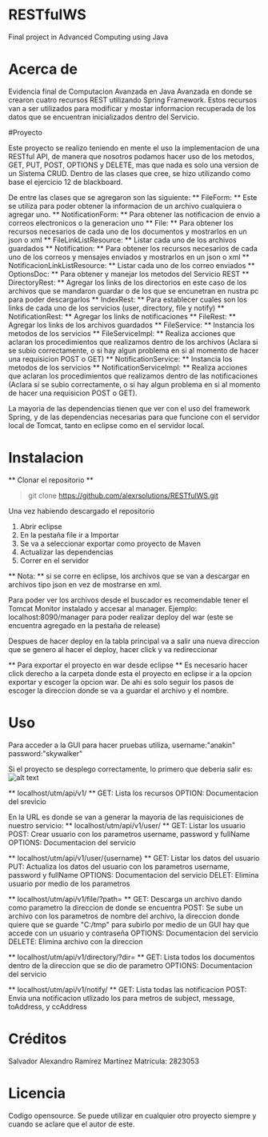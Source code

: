 # RESTfulWS
Final project in Advanced Computing using Java

# Acerca de
Evidencia final de Computacion Avanzada en Java Avanzada en donde se crearon cuatro recursos REST utilizando Spring Framework. Estos recursos van a ser utilizados para modificar y mostar informacion recuperada de los datos que se encuentran inicializados dentro del Servicio.

#Proyecto

Este proyecto se realizo teniendo en mente el uso la implementacion de una RESTful API,
de manera que nosotros podamos hacer uso de los metodos, GET, PUT, POST, OPTIONS y DELETE, mas que nada es solo una version de un Sistema CRUD. Dentro de las clases que cree, se hizo utilizando como base el ejercicio 12 de blackboard.

De entre las clases que se agregaron son las siguiente:
** FileForm: ** Este se utiliza para poder obtener la informacion de un archivo cualquiera o agregar uno.
** NotificationForm: ** Para obtener las notificacion de envio a correos electronicos o la generacion uno
** File: ** Para obtener los recursos necesarios de cada uno de los documentos y mostrarlos en un json o xml
** FileLinkListResource: ** Listar cada uno de los archivos guardados
** Notification: ** Para obtener los recursos necesarios de cada uno de los correos y mensajes enviados y mostrarlos en un json o xml
** NotificacionLinkListResource: ** Listar cada uno de los correo enviados
** OptionsDoc: ** Para obtener y manejar los metodos del Servicio REST
** DirectoryRest: ** Agregar los links de los directorios en este caso de los archivos que se mandaron guardar o de los que se encunetran en nustra pc para poder descargarlos
** IndexRest: ** Para establecer cuales son los links de cada uno de los servicios (user, directory, file y notify)
** NotificationRest: ** Agregar los links de notificaciones
** FileRest: ** Agregar los links de los archivos guardados
** FileService: ** Instancia los metodos de los servicios
** FileServiceImpl: ** Realiza acciones que aclaran los procedimientos que realizamos dentro de los archivos (Aclara si se subio correctamente, o si hay algun problema en si al momento de hacer una requisicion POST o GET)
** NotificationService: ** Instancia los metodos de los servicios
** NotificationServiceImpl: ** Realiza acciones que aclaran los procedimientos que realizamos dentro de las notificaciones (Aclara si se subio correctamente, o si hay algun problema en si al momento de hacer una requisicion POST o GET).

La mayoria de las dependencias tienen que ver con el uso del framework Spring, y de las dependencias necesarias para que funcione con el servidor local de Tomcat, tanto en eclipse como en el servidor local.

# Instalacion
** Clonar el repositorio **
> git clone https://github.com/alexrsolutions/RESTfulWS.git

Una vez habiendo descargado el repositorio
1. Abrir eclipse
2. En la pestaña file ir a Importar
3. Se va a seleccionar exportar como proyecto de Maven
4. Actualizar las dependencias
5. Correr en el servidor

** Nota: ** si se corre en eclipse, los archivos que se van a descargar
en archivos tipo json en vez de mostrarse en xml.

Para poder ver los archivos desde el buscador es recomendable tener el 
Tomcat Monitor instalado y accesar al manager. Ejemplo: localhost:8090/manager
para poder realizar deploy del war (este se encuentra agregado en la pestaña de release)

Despues de hacer deploy en la tabla principal va a salir una nueva direccion que se genero
al hacer el deploy, hacer click y va redireccionar

** Para exportar el proyecto en war desde eclipse **
Es necesario hacer click derecho a la carpeta donde esta el proyecto en eclipse
ir a la opcion exportar y escoger la opcion war. De ahi es solo seguir los pasos de 
escoger la direccion donde se va a guardar el archivo y el nombre.

# Uso
Para acceder a la GUI para hacer pruebas utiliza, username:"anakin" password:"skywalker"

Si el proyecto se desplego correctamente, lo primero que deberia salir es:
![alt text](https://firebasestorage.googleapis.com/v0/b/computacion-en-java.appspot.com/o/Computacion%20en%20Java%2Flogin.jpg?alt=media&token=d63b1bce-4b99-4545-8d6f-f922bc96552b)

** localhost/utm/api/v1/ **
GET: Lista los recursos
OPTION: Documentacion del srevicio

En la URL es donde se van a generar la mayoria de las requisiciones de nuestro servicio:
** localhost/utm/api/v1/user/ **
GET: Listar los usuario
POST: Crear usuario con los parametros username, password y fullName
OPTIONS: Documentacion del servicio

** localhost/utm/api/v1/user/{username} **
GET: Listar los datos del usuario
PUT: Actualiza los datos del usuario con los parametros username, password y fullName
OPTIONS: Documentacion del servicio
DELET: Elimina usuario por medio de los parametros

**  localhost/utm/api/v1/file/?path= **
GET: Descarga un archivo dando como parametro la direccion de donde se encuentra
POST: Se sube un archivo con los parametros de nombre del archivo, la direccion donde quiere que se guarde "C:/tmp" para subirlo por medio de un GUI hay que accede con un usuario y contraseña
OPTIONS: Documentacion del servicio
DELETE: Elimina archivo con la direccion

** localhost/utm/api/v1/directory/?dir= **
GET: Lista todos los documentos dentro de la direccion que se dio de parametro
OPTIONS: Documentacion del servicio

** localhost/utm/api/v1/notify/ **
GET: Lista todas las notificacion
POST: Envia una notificacion utlizado los para metros de  subject, message, toAddress, y ccAddress

# Créditos
Salvador Alexandro Ramírez Martínez
Matrícula: 2823053
# Licencia
Codigo opensource. Se puede utilizar en cualquier otro proyecto siempre y cuando se aclare que el autor de este.